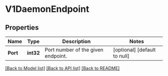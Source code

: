 # V1DaemonEndpoint

## Properties
Name | Type | Description | Notes
------------ | ------------- | ------------- | -------------
**Port** | **int32** | Port number of the given endpoint. | [optional] [default to null]

[[Back to Model list]](../README.md#documentation-for-models) [[Back to API list]](../README.md#documentation-for-api-endpoints) [[Back to README]](../README.md)

